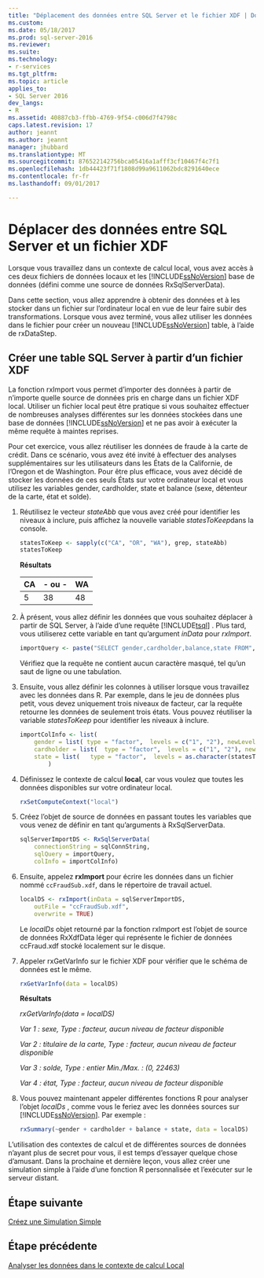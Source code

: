 ```yaml
---
title: "Déplacement des données entre SQL Server et le fichier XDF | Documents Microsoft"
ms.custom: 
ms.date: 05/18/2017
ms.prod: sql-server-2016
ms.reviewer: 
ms.suite: 
ms.technology:
- r-services
ms.tgt_pltfrm: 
ms.topic: article
applies_to:
- SQL Server 2016
dev_langs:
- R
ms.assetid: 40887cb3-ffbb-4769-9f54-c006d7f4798c
caps.latest.revision: 17
author: jeannt
ms.author: jeannt
manager: jhubbard
ms.translationtype: MT
ms.sourcegitcommit: 876522142756bca05416a1afff3cf10467f4c7f1
ms.openlocfilehash: 1db44423f71f1808d99a9611062bdc8291640ece
ms.contentlocale: fr-fr
ms.lasthandoff: 09/01/2017

---
```

# <a name="move-data-between-sql-server-and-xdf-file"></a>Déplacer des données entre SQL Server et un fichier XDF

Lorsque vous travaillez dans un contexte de calcul local, vous avez accès à ces deux fichiers de données locaux et les [!INCLUDE[ssNoVersion](../../includes/ssnoversion-md.md)] base de données (défini comme une source de données RxSqlServerData).

Dans cette section, vous allez apprendre à obtenir des données et à les stocker dans un fichier sur l’ordinateur local en vue de leur faire subir des transformations. Lorsque vous avez terminé, vous allez utiliser les données dans le fichier pour créer un nouveau [!INCLUDE[ssNoVersion](../../includes/ssnoversion-md.md)] table, à l’aide de rxDataStep.
  
## <a name="create-a-sql-server-table-from-an-xdf-file"></a>Créer une table SQL Server à partir d’un fichier XDF

La fonction rxImport vous permet d’importer des données à partir de n’importe quelle source de données pris en charge dans un fichier XDF local. Utiliser un fichier local peut être pratique si vous souhaitez effectuer de nombreuses analyses différentes sur les données stockées dans une base de données [!INCLUDE[ssNoVersion](../../includes/ssnoversion-md.md)] et ne pas avoir à exécuter la même requête à maintes reprises.

Pour cet exercice, vous allez réutiliser les données de fraude à la carte de crédit. Dans ce scénario, vous avez été invité à effectuer des analyses supplémentaires sur les utilisateurs dans les États de la Californie, de l’Oregon et de Washington. Pour être plus efficace, vous avez décidé de stocker les données de ces seuls États sur votre ordinateur local et vous utilisez les variables gender, cardholder, state et balance (sexe, détenteur de la carte, état et solde).

1. Réutilisez le vecteur *stateAbb* que vous avez créé pour identifier les niveaux à inclure, puis affichez la nouvelle variable *statesToKeep*dans la console.
  
    ```R
    statesToKeep <- sapply(c("CA", "OR", "WA"), grep, stateAbb)
    statesToKeep
    ```
    **Résultats**
    
    CA|- ou -|WA
    ----|----|----
    5|38|48
    
2. À présent, vous allez définir les données que vous souhaitez déplacer à partir de SQL Server, à l’aide d’une requête [!INCLUDE[tsql](../../includes/tsql-md.md)] .  Plus tard, vous utiliserez cette variable en tant qu’argument *inData* pour *rxImport*.
  
    ```R
    importQuery <- paste("SELECT gender,cardholder,balance,state FROM",  sqlFraudTable,  "WHERE (state = 5 OR state = 38 OR state = 48)")
    ```
  
    Vérifiez que la requête ne contient aucun caractère masqué, tel qu’un saut de ligne ou une tabulation.
  
3. Ensuite, vous allez définir les colonnes à utiliser lorsque vous travaillez avec les données dans R. Par exemple, dans le jeu de données plus petit, vous devez uniquement trois niveaux de facteur, car la requête retourne les données de seulement trois états.  Vous pouvez réutiliser la variable *statesToKeep* pour identifier les niveaux à inclure.
  
    ```R
    importColInfo <- list(
        gender = list( type = "factor",  levels = c("1", "2"), newLevels = c("Male", "Female")),
        cardholder = list(  type = "factor",  levels = c("1", "2"), newLevels = c("Principal", "Secondary")),
        state = list(   type = "factor",  levels = as.character(statesToKeep), newLevels = names(statesToKeep))
            )
    ```
  
4. Définissez le contexte de calcul **local**, car vous voulez que toutes les données disponibles sur votre ordinateur local.
  
    ```R
    rxSetComputeContext("local")
    ```
  
5. Créez l’objet de source de données en passant toutes les variables que vous venez de définir en tant qu’arguments à RxSqlServerData.
  
    ```R
    sqlServerImportDS <- RxSqlServerData(
        connectionString = sqlConnString,
        sqlQuery = importQuery,
        colInfo = importColInfo)
    ```
  
6. Ensuite, appelez **rxImport** pour écrire les données dans un fichier nommé `ccFraudSub.xdf`, dans le répertoire de travail actuel.
  
    ```R
    localDS <- rxImport(inData = sqlServerImportDS,
        outFile = "ccFraudSub.xdf",
        overwrite = TRUE)
    ```
  
    Le *localDs* objet retourné par la fonction rxImport est l’objet de source de données RxXdfData léger qui représente le fichier de données ccFraud.xdf stocké localement sur le disque.
  
7. Appeler rxGetVarInfo sur le fichier XDF pour vérifier que le schéma de données est le même.
  
    ```R
    rxGetVarInfo(data = localDS)
    ```

    **Résultats**
    
    *rxGetVarInfo(data = localDS)*

    *Var 1 : sexe, Type : facteur, aucun niveau de facteur disponible*

    *Var 2 : titulaire de la carte, Type : facteur, aucun niveau de facteur disponible*

    *Var 3 : solde, Type : entier Min./Max. : (0, 22463)*

    *Var 4 : état, Type : facteur, aucun niveau de facteur disponible*
  
8. Vous pouvez maintenant appeler différentes fonctions R pour analyser l’objet *localDs* , comme vous le feriez avec les données sources sur [!INCLUDE[ssNoVersion](../../includes/ssnoversion-md.md)]. Par exemple :
  
    ```R
    rxSummary(~gender + cardholder + balance + state, data = localDS)
    ```

L’utilisation des contextes de calcul et de différentes sources de données n’ayant plus de secret pour vous, il est temps d’essayer quelque chose d’amusant. Dans la prochaine et dernière leçon, vous allez créer une simulation simple à l’aide d’une fonction R personnalisée et l’exécuter sur le serveur distant.

## <a name="next-step"></a>Étape suivante

[Créez une Simulation Simple](../../advanced-analytics/tutorials/deepdive-create-a-simple-simulation.md)

## <a name="previous-step"></a>Étape précédente

[Analyser les données dans le contexte de calcul Local](../../advanced-analytics/tutorials/deepdive-analyze-data-in-local-compute-context.md)




